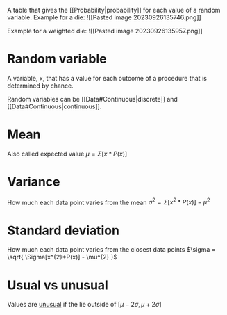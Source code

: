 A table that gives the [[Probability|probability]] for each value of a random variable.
Example for a die:
![[Pasted image 20230926135746.png]]

Example for a weighted die:
![[Pasted image 20230926135957.png]]
# Random variable
A variable, x, that has a value for each outcome of a procedure that is determined by chance.

Random variables can be [[Data#Continuous|discrete]] and [[Data#Continuous|continuous]].
# Mean
Also called expected value
$\mu = \Sigma[x*P(x)]$
# Variance
How much each data point varies from the mean
$\sigma^{2}=\Sigma[x^{2}*P(x)] - \mu^{2}$
# Standard deviation
How much each data point varies from the closest data points
$\sigma = \sqrt{ \Sigma[x^{2}*P(x)] - \mu^{2} }$
# Usual vs unusual
Values are <u>unusual</u> if the lie outside of $[\mu - 2\sigma, \mu+2\sigma]$  
